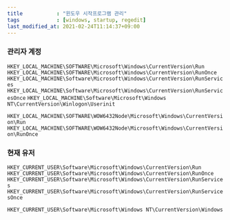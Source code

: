 ```yaml
---
title           : "윈도우 시작프로그램 관리"
tags            : [windows, startup, regedit]
last_modified_at: 2021-02-24T11:14:37+09:00
---
```


### 관리자 계정

`HKEY_LOCAL_MACHINE\SOFTWARE\Microsoft\Windows\CurrentVersion\Run`
`HKEY_LOCAL_MACHINE\SOFTWARE\Microsoft\Windows\CurrentVersion\RunOnce`
`HKEY_LOCAL_MACHINE\Software\Microsoft\Windows\CurrentVersion\RunServices`
`HKEY_LOCAL_MACHINE\Software\Microsoft\Windows\CurrentVersion\RunServicesOnce`
`HKEY_LOCAL_MACHINE\Software\Microsoft\Windows NT\CurrentVersion\Winlogon\Userinit`

`HKEY_LOCAL_MACHINE\SOFTWARE\WOW6432Node\Microsoft\Windows\CurrentVersion\Run`
`HKEY_LOCAL_MACHINE\SOFTWARE\WOW6432Node\Microsoft\Windows\CurrentVersion\RunOnce`

### 현재 유저

`HKEY_CURRENT_USER\Software\Microsoft\Windows\CurrentVersion\Run`
`HKEY_CURRENT_USER\Software\Microsoft\Windows\CurrentVersion\RunOnce`
`HKEY_CURRENT_USER\Software\Microsoft\Windows\CurrentVersion\RunServices`
`HKEY_CURRENT_USER\Software\Microsoft\Windows\CurrentVersion\RunServicesOnce`

`HKEY_CURRENT_USER\Software\Microsoft\Windows NT\CurrentVersion\Windows`
